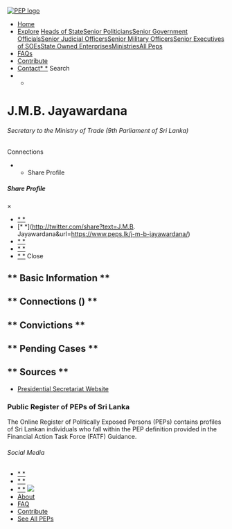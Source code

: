 [![PEP logo](https://www.peps.lk/wp-content/themes/pepold/img/pep-logo.png)](https://www.peps.lk)
*  [Home](https://www.peps.lk/)
*  [Explore](https://www.peps.lk/explore)
[Heads of State](https://www.peps.lk/pep_type/heads-of-state/)[Senior Politicians](https://www.peps.lk/pep_type/senior-politicians)[Senior Government Officials](https://www.peps.lk/pep_type/senior-government-officials)[Senior Judicial Officers](https://www.peps.lk/pep_type/senior-judicial-officers)[Senior Military Officers](https://www.peps.lk/pep_type/senior-military-officers)[Senior Executives of SOEs](https://www.peps.lk/pep_type/senior-executives-of-state-owned-enterprises)[State Owned Enterprises](https://www.peps.lk/soe)[Ministries](https://www.peps.lk/ministries/)[All Peps](https://www.peps.lk/explore)
*  [FAQs](https://www.peps.lk/faq)
*  [Contribute](https://www.peps.lk/contribute)
*  [Contact](https://www.peps.lk/contact)[* *](#collapseSearch)
Search
* *
#  J.M.B. Jayawardana
######  Secretary to the Ministry of Trade (9th Parliament of Sri Lanka)
######
Connections
* * Share Profile
#####  Share Profile
×
*  [* *](https://www.facebook.com/sharer.php?u=https://www.peps.lk/j-m-b-jayawardana/)
*  [* *](http://twitter.com/share?text=J.M.B. Jayawardana&url=https://www.peps.lk/j-m-b-jayawardana/)
*  [* *](https://wa.me/?text=https://www.peps.lk/j-m-b-jayawardana/)
*  [* *](whatsapp://send?text=https://www.peps.lk/j-m-b-jayawardana/)
*  [* *](mailto:?subject=https://www.peps.lk/j-m-b-jayawardana/)
Close
##   ** Basic Information  **
##   ** Connections    ()  **
##   ** Convictions **
##   ** Pending Cases **
##   ** Sources **
*  [Presidential Secretariat Website](https://www.presidentsoffice.gov.lk/index.php/secretaries-to-state-ministries/?lang=en)
###  Public Register of PEPs of Sri Lanka
The Online Register of Politically Exposed Persons (PEPs) contains profiles of Sri Lankan individuals who fall within the PEP definition provided in the Financial Action Task Force (FATF) Guidance.
######  Social Media
*  [* *](https://www.facebook.com/tisrilanka)
*  [* *](https://twitter.com/tisrilanka/)
*  [* *](https://www.instagram.com/transparency_sri_lanka/)
[![](https://www.peps.lk/wp-content/uploads/2019/11/ti_logo_footer.png)](https://www.tisrilanka.org/)
*  [About](https://www.peps.lk/about/)
*  [FAQ](https://www.peps.lk/faq/)
*  [Contribute](https://www.peps.lk/contribute/)
*  [See All PEPs](https://www.peps.lk/explore/)